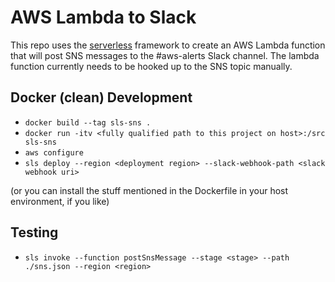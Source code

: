 # AWS Lambda to Slack

This repo uses the [serverless](serverless.com) framework to create an AWS Lambda function that will post SNS messages to the #aws-alerts Slack channel. The lambda function currently needs to be hooked up to the SNS topic manually.

Docker (clean) Development
--------------------------
- `docker build --tag sls-sns .`
- `docker run -itv <fully qualified path to this project on host>:/src sls-sns`
- `aws configure`
- `sls deploy --region <deployment region> --slack-webhook-path <slack webhook uri>`

(or you can install the stuff mentioned in the Dockerfile in your host environment, if you like)

Testing
-------
- `sls invoke --function postSnsMessage --stage <stage> --path ./sns.json --region <region>`